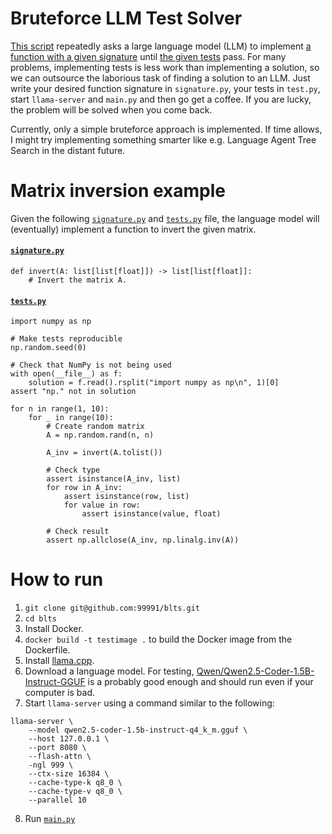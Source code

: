 # Bruteforce LLM Test Solver

[This script](https://github.com/99991/blts/blob/main/main.py) repeatedly asks a large language model (LLM) to implement [a function with a given signature](https://github.com/99991/blts/blob/main/signature.py) until [the given tests](https://github.com/99991/blts/blob/main/tests.py) pass.
For many problems, implementing tests is less work than implementing a solution, so we can outsource the laborious task of finding a solution to an LLM.
Just write your desired function signature in `signature.py`, your tests in `test.py`, start `llama-server` and `main.py` and then go get a coffee. If you are lucky, the problem will be solved when you come back.

Currently, only a simple bruteforce approach is implemented. If time allows, I might try implementing something smarter like e.g. Language Agent Tree Search in the distant future.

# Matrix inversion example

Given the following [`signature.py`](https://github.com/99991/blts/blob/main/signature.py) and [`tests.py`](https://github.com/99991/blts/blob/main/tests.py) file, the language model will (eventually) implement a function to invert the given matrix.

#### [`signature.py`](https://github.com/99991/blts/blob/main/signature.py)

```
def invert(A: list[list[float]]) -> list[list[float]]:
    # Invert the matrix A.
```

#### [`tests.py`](https://github.com/99991/blts/blob/main/tests.py)

```
import numpy as np

# Make tests reproducible
np.random.seed(0)

# Check that NumPy is not being used
with open(__file__) as f:
    solution = f.read().rsplit("import numpy as np\n", 1)[0]
assert "np." not in solution

for n in range(1, 10):
    for _ in range(10):
        # Create random matrix
        A = np.random.rand(n, n)

        A_inv = invert(A.tolist())

        # Check type
        assert isinstance(A_inv, list)
        for row in A_inv:
            assert isinstance(row, list)
            for value in row:
                assert isinstance(value, float)

        # Check result
        assert np.allclose(A_inv, np.linalg.inv(A))
```

# How to run

1. `git clone git@github.com:99991/blts.git`
2. `cd blts`
3. Install Docker.
4. `docker build -t testimage .` to build the Docker image from the Dockerfile.
5. Install [llama.cpp](https://github.com/ggerganov/llama.cpp).
6. Download a language model. For testing, [Qwen/Qwen2.5-Coder-1.5B-Instruct-GGUF](https://huggingface.co/Qwen/Qwen2.5-Coder-1.5B-Instruct-GGUF/blob/main/qwen2.5-coder-1.5b-instruct-q4_k_m.gguf) is a probably good enough and should run even if your computer is bad.
7. Start `llama-server` using a command similar to the following:

```
llama-server \
    --model qwen2.5-coder-1.5b-instruct-q4_k_m.gguf \
    --host 127.0.0.1 \
    --port 8080 \
    --flash-attn \
    -ngl 999 \
    --ctx-size 16384 \
    --cache-type-k q8_0 \
    --cache-type-v q8_0 \
    --parallel 10
```

8. Run [`main.py`](https://github.com/99991/blts/blob/main/main.py)
